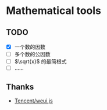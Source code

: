# Mathematical tools
## TODO
- [x] 一个数的因数
- [ ] 多个数的公因数
- [ ] $`\sqrt{x}`$ 的最简根式
- [ ] ......
## Thanks
 - [Tencent/weui.js](https://github.com/Tencent/weui.js)